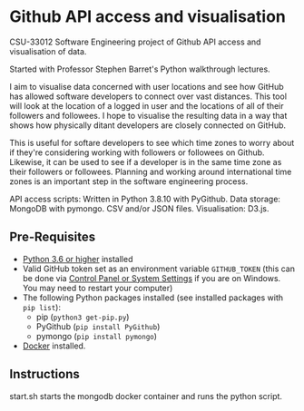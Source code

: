 # Github API access and visualisation

CSU-33012 Software Engineering project of Github API access and visualisation of data.

Started with Professor Stephen Barret's Python walkthrough lectures.

I aim to visualise data concerned with user locations and see how GitHub has allowed software developers to connect over vast distances. This tool will look at the location of a logged in user and the locations of all of their followers and followees. I hope to visualise the resulting data in a way that shows how physically ditant developers are closely connected on GitHub.

This is useful for softare developers to see which time zones to worry about if they're considering working with followers or followees on Github. Likewise, it can be used to see if a developer is in the same time zone as their followers or followees. Planning and working around international time zones is an important step in the software engineering process.

API access scripts: Written in Python 3.8.10 with PyGithub.
Data storage: MongoDB with pymongo. CSV and/or JSON files.
Visualisation: D3.js.

## Pre-Requisites

- [Python 3.6 or higher](https://www.python.org/downloads/) installed
- Valid GitHub token set as an environment variable `GITHUB_TOKEN` (this can be done via [Control Panel or System Settings](https://imgur.com/a/CQjLpfk) if you are on Windows. You may need to restart your computer)
- The following Python packages installed (see installed packages with `pip list`):
  - pip (`python3 get-pip.py`)
  - PyGithub (`pip install PyGithub`)
  - pymongo (`pip install pymongo`)
- [Docker](https://www.docker.com/products/docker-desktop) installed.

## Instructions

start.sh starts the mongodb docker container and runs the python script.
